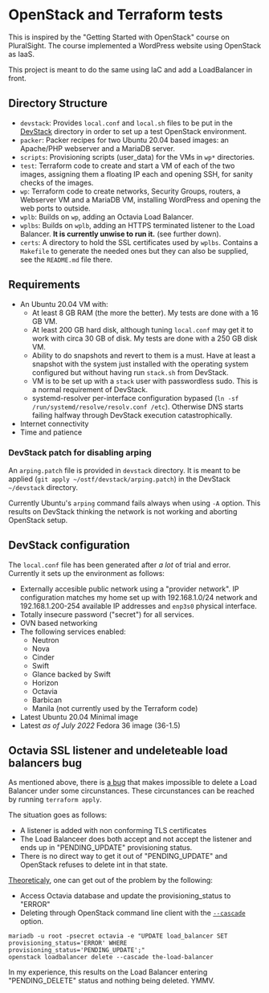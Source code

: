 # OpenStack and Terraform tests
This is inspired by the "Getting Started with OpenStack" course on
PluralSight. The course implemented a WordPress website using
OpenStack as IaaS.

This project is meant to do the same using IaC and add a LoadBalancer
in front.

## Directory Structure
* `devstack`: Provides `local.conf` and `local.sh` files to be put in
  the [DevStack](https://docs.openstack.org/devstack/latest/) directory
  in order to set up a test OpenStack environment.
* `packer`: Packer recipes for two Ubuntu 20.04 based images: an
  Apache/PHP webserver and a MariaDB server.
* `scripts`: Provisioning scripts (user_data) for the VMs in `wp*`
  directories.
* `test`: Terraform code to create and start a VM of each of the two
  images, assigning them a floating IP each and opening SSH, for sanity
  checks of the images.
* `wp`: Terraform code to create networks, Security Groups, routers, a
  Webserver VM and a MariaDB VM, installing WordPress and opening the
  web ports to outside.
* `wplb`: Builds on `wp`, adding an Octavia Load Balancer.
* `wplbs`: Builds on `wplb`, adding an HTTPS terminated listener to the
  Load Balancer. **It is currently unwise to run it.** (see further
  down).
* `certs`: A directory to hold the SSL certificates used by `wplbs`.
  Contains a `Makefile` to generate the needed ones but they can also
  be supplied, see the `README.md` file there.

## Requirements
* An Ubuntu 20.04 VM with:
  * At least 8 GB RAM (the more the better). My tests are done with a
    16 GB VM.
  * At least 200 GB hard disk, although tuning `local.conf` may get it
    to work with circa 30 GB of disk. My tests are done with a 250 GB
    disk VM.
  * Ability to do snapshots and revert to them is a must. Have at least
    a snapshot with the system just installed with the
    operating system configured but without having run `stack.sh` from
    DevStack.
  * VM is to be set up with a `stack` user with passwordless sudo. This
    is a normal requirement of DevStack.
  * systemd-resolver per-interface configuration bypased
    (`ln -sf /run/systemd/resolve/resolv.conf /etc`). Otherwise DNS
    starts failing halfway through DevStack execution catastrophically.
* Internet connectivity
* Time and patience

### DevStack patch for disabling arping
An `arping.patch` file is provided in `devstack` directory. It is meant
to be applied (`git apply ~/ostf/devstack/arping.patch`) in the
DevStack `~/devstack` directory.

Currently Ubuntu's `arping` command fails always when using `-A`
option. This results on DevStack thinking the network is not working
and aborting OpenStack setup.

## DevStack configuration
The `local.conf` file has been generated after *a lot* of trial and
error. Currently it sets up the environment as follows:
* Externally accesible public network using a "provider network". IP
  configuration matches my home set up with 192.168.1.0/24 network and
  192.168.1.200-254 available IP addresses and `enp3s0` physical
  interface.
* Totally insecure password ("secret") for all services.
* OVN based networking
* The following services enabled:
  * Neutron
  * Nova
  * Cinder
  * Swift
  * Glance backed by Swift
  * Horizon
  * Octavia
  * Barbican
  * Manila (not currently used by the Terraform code)
* Latest Ubuntu 20.04 Minimal image
* Latest *as of July 2022* Fedora 36 image (36-1.5)

## Octavia SSL listener and undeleteable load balancers bug
As mentioned above, there is
[a bug](https://storyboard.openstack.org/#!/story/1613956) that makes
impossible to delete a Load Balancer under some circunstances. These
circunstances can be reached by running `terraform apply`.

The situation goes as follows:
* A listener is added with non conforming TLS certificates
* The Load Balanceer does both accept and not accept the listener and
  ends up in "PENDING_UPDATE" provisioning status.
* There is no direct way to get it out of "PENDING_UPDATE" and
  OpenStack refuses to delete int in that state.

[Theoreticaly](https://kb.vmware.com/s/article/83240), one can get out
of the problem by the following:
* Access Octavia database and update the provisioning_status to
  "ERROR"
* Deleting through OpenStack command line client with the
  [`--cascade`](https://bugzilla.redhat.com/show_bug.cgi?id=1712448)
  option.

```
mariadb -u root -psecret octavia -e "UPDATE load_balancer SET provisioning_status='ERROR' WHERE provisioning_status='PENDING_UPDATE';"
openstack loadbalancer delete --cascade the-load-balancer
```

In my experience, this results on the Load Balancer entering
"PENDING_DELETE" status and nothing being deleted. YMMV.
